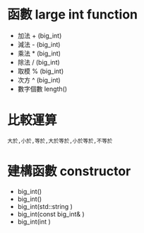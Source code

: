 # 函數 large int function

* 加法 +
  (big_int)
* 減法 - 
  (big_int)
* 乘法 * 
  (big_int)
* 除法 / 
  (big_int)
* 取模 % 
  (big_int)
* 次方 ^ 
  (big_int)
* 數字個數 
  length()  
  
  
# 比較運算
    大於,小於,等於,大於等於,小於等於,不等於
  
# 建構函數 constructor
  * big_int()  
  * big_int()  
  * big_int(std::string )  
  * big_int(const big_int& )  
  * big_int(int )  

